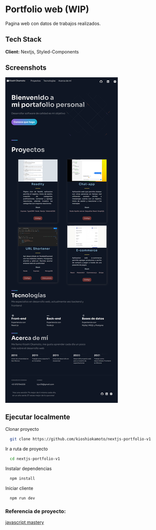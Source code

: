 # Portfolio web (WIP)

Pagina web con datos de trabajos realizados.

## Tech Stack

**Client:** Nextjs, Styled-Components

## Screenshots

![App Screenshot](https://github.com/kioshiokamoto/nextjs-portfolio-v1/blob/main/preview/screenshot.png?raw=true)

## Ejecutar localmente

Clonar proyecto

```bash
  git clone https://github.com/kioshiokamoto/nextjs-portfolio-v1
```

Ir a ruta de proyecto

```bash
  cd nextjs-portfolio-v1
```

Instalar dependencias

```bash
  npm install
```

Iniciar cliente

```bash
  npm run dev
```

### Referencia de proyecto:

[javascript mastery](https://www.youtube.com/channel/UCmXmlB4-HJytD7wek0Uo97A)
